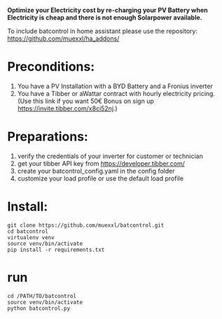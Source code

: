 **Optimize your Electricity cost by re-charging your PV Battery when Electricity is cheap and there is not enough Solarpower available.**

To include batcontrol in home assistant please use the repository: https://github.com/muexxl/ha_addons/

# Preconditions: 

1. You have a PV Installation with a BYD Battery and a Fronius inverter  
1. You have a Tibber or aWattar contract with hourly electricity pricing. (Use this link if you want 50€ Bonus on sign up https://invite.tibber.com/x8ci52nj.)  

# Preparations:

1. verify the credentials of your inverter for customer or technician
1. get your tibber API key from https://developer.tibber.com/
1. create your batcontrol_config.yaml in the config folder
1. customize your load profile or use the default load profile

# Install:
```
git clone https://github.com/muexxl/batcontrol.git  
cd batcontrol  
virtualenv venv  
source venv/bin/activate  
pip install -r requirements.txt  
```

# run 
```
cd /PATH/TO/batcontrol  
source venv/bin/activate        
python batcontrol.py  
```

